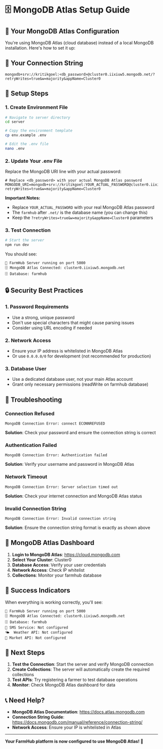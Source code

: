 # 🗄️ MongoDB Atlas Setup Guide

## 🎯 Your MongoDB Atlas Configuration

You're using MongoDB Atlas (cloud database) instead of a local MongoDB installation. Here's how to set it up:

## 📍 Your Connection String

```
mongodb+srv://kritikgoel:<db_password>@cluster0.iixiuw5.mongodb.net/?retryWrites=true&w=majority&appName=Cluster0
```

## 🔧 Setup Steps

### 1. Create Environment File

```bash
# Navigate to server directory
cd server

# Copy the environment template
cp env.example .env

# Edit the .env file
nano .env
```

### 2. Update Your .env File

Replace the MongoDB URI line with your actual password:

```env
# Replace <db_password> with your actual MongoDB Atlas password
MONGODB_URI=mongodb+srv://kritikgoel:YOUR_ACTUAL_PASSWORD@cluster0.iixiuw5.mongodb.net/farmhub?retryWrites=true&w=majority&appName=Cluster0
```

**Important Notes:**
- Replace `YOUR_ACTUAL_PASSWORD` with your real MongoDB Atlas password
- The `farmhub` after `.net/` is the database name (you can change this)
- Keep the `?retryWrites=true&w=majority&appName=Cluster0` parameters

### 3. Test Connection

```bash
# Start the server
npm run dev
```

You should see:
```
🚀 FarmHub Server running on port 5000
🗄️ MongoDB Atlas Connected: cluster0.iixiuw5.mongodb.net
🗄️ Database: farmhub
```

## 🔒 Security Best Practices

### 1. Password Requirements
- Use a strong, unique password
- Don't use special characters that might cause parsing issues
- Consider using URL encoding if needed

### 2. Network Access
- Ensure your IP address is whitelisted in MongoDB Atlas
- Or use `0.0.0.0/0` for development (not recommended for production)

### 3. Database User
- Use a dedicated database user, not your main Atlas account
- Grant only necessary permissions (readWrite on farmhub database)

## 🚨 Troubleshooting

### Connection Refused
```
MongoDB Connection Error: connect ECONNREFUSED
```
**Solution**: Check your password and ensure the connection string is correct

### Authentication Failed
```
MongoDB Connection Error: Authentication failed
```
**Solution**: Verify your username and password in MongoDB Atlas

### Network Timeout
```
MongoDB Connection Error: Server selection timed out
```
**Solution**: Check your internet connection and MongoDB Atlas status

### Invalid Connection String
```
MongoDB Connection Error: Invalid connection string
```
**Solution**: Ensure the connection string format is exactly as shown above

## 📱 MongoDB Atlas Dashboard

1. **Login to MongoDB Atlas**: https://cloud.mongodb.com
2. **Select Your Cluster**: Cluster0
3. **Database Access**: Verify your user credentials
4. **Network Access**: Check IP whitelist
5. **Collections**: Monitor your farmhub database

## 🎉 Success Indicators

When everything is working correctly, you'll see:

```
🚀 FarmHub Server running on port 5000
🗄️ MongoDB Atlas Connected: cluster0.iixiuw5.mongodb.net
🗄️ Database: farmhub
📱 SMS Service: Not configured
🌤️  Weather API: Not configured
🏪 Market API: Not configured
```

## 🔄 Next Steps

1. **Test the Connection**: Start the server and verify MongoDB connection
2. **Create Collections**: The server will automatically create the required collections
3. **Test APIs**: Try registering a farmer to test database operations
4. **Monitor**: Check MongoDB Atlas dashboard for data

## 📞 Need Help?

- **MongoDB Atlas Documentation**: https://docs.atlas.mongodb.com
- **Connection String Guide**: https://docs.mongodb.com/manual/reference/connection-string/
- **Network Access**: Ensure your IP is whitelisted in Atlas

---

**Your FarmHub platform is now configured to use MongoDB Atlas! 🎯**

